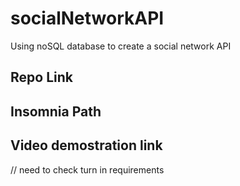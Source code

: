 # socialNetworkAPI
Using noSQL database to create a social network API

## Repo Link


## Insomnia Path


## Video demostration link


// need to check turn in requirements